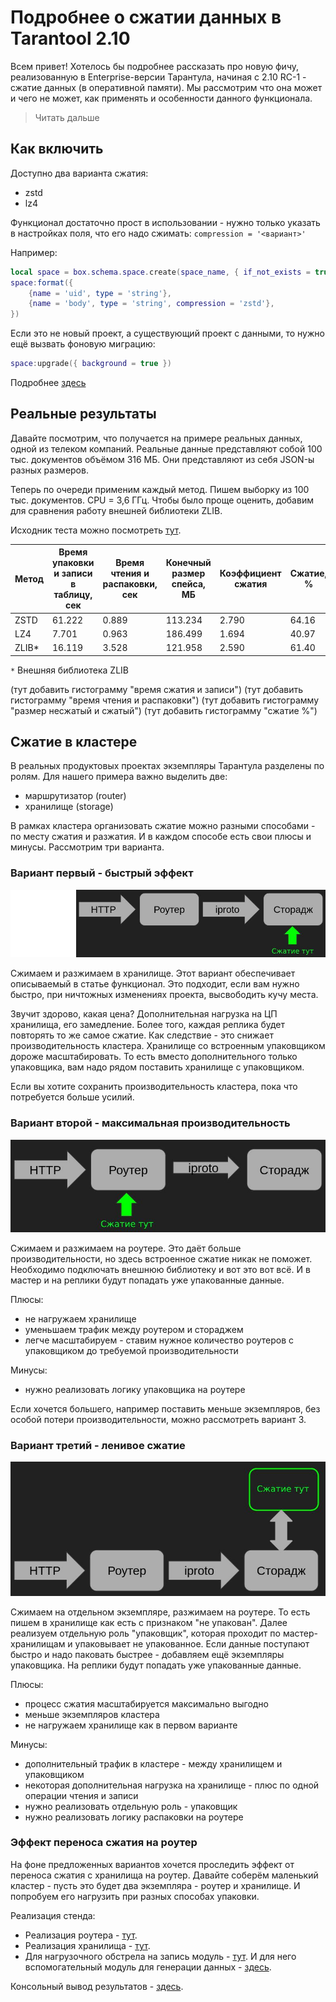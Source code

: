 # Подробнее о сжатии данных в Tarantool 2.10
Всем привет! Хотелось бы подробнее рассказать про новую фичу, реализованную в Enterprise-версии
Тарантула, начиная с 2.10 RC-1 - сжатие данных (в оперативной памяти). Мы рассмотрим
что она может и чего не может, как применять и особенности данного функционала.

> Читать дальше

## Как включить
Доступно два варианта сжатия:
* zstd
* lz4

Функционал достаточно прост в использовании - нужно только указать в настройках
поля, что его надо сжимать: `compression = '<вариант>'`

Например:
```lua
local space = box.schema.space.create(space_name, { if_not_exists = true })
space:format({
    {name = 'uid', type = 'string'},
    {name = 'body', type = 'string', compression = 'zstd'},
})
```

Если это не новый проект, а существующий проект с данными, то нужно ещё вызвать фоновую
миграцию:
```lua
space:upgrade({ background = true })
```

Подробнее [здесь](https://www.tarantool.io/en/enterprise_doc/tuple_compression/)

## Реальные результаты
Давайте посмотрим, что получается на примере реальных данных, одной из телеком компаний. Реальные
данные представляют собой 100 тыс. документов объёмом 316 МБ. Они представляют из себя JSON-ы
разных размеров.

Теперь по очереди применим каждый метод. Пишем выборку из 100 тыс. документов. CPU = 3,6 ГГц.
Чтобы было проще оценить, добавим для сравнения работу внешней библиотеки ZLIB.

Исходник теста можно посмотреть [тут](https://github.com/a1div0/habr-post-tnt-compress/blob/master/one_instance.lua).

| Метод | Время упаковки и записи в таблицу, сек | Время чтения и распаковки, сек | Конечный размер спейса, МБ | Коэффициент сжатия | Сжатие, % |
| ----- | ------ | ---- | ---- | ---- | ---- |
| ZSTD | 61.222 | 0.889 | 113.234 | 2.790 | 64.16 |
| LZ4 | 7.701 | 0.963 | 186.499 | 1.694 | 40.97 |
| ZLIB* | 16.119 | 3.528 | 121.958 | 2.590 | 61.40 |

`*` Внешняя библиотека ZLIB

(тут добавить гистограмму "время сжатия и записи")
(тут добавить гистограмму "время чтения и распаковки")
(тут добавить гистограмму "размер несжатый и сжатый")
(тут добавить гистограмму "сжатие %")

## Сжатие в кластере
В реальных продуктовых проектах экземпляры Тарантула разделены по ролям. Для
нашего примера важно выделить две:
* маршрутизатор (router)
* хранилище (storage)

В рамках кластера организовать сжатие можно разными способами - по месту сжатия и разжатия. И в каждом
способе есть свои плюсы и минусы. Рассмотрим три варианта.

### Вариант первый - быстрый эффект
![](cluster-1.jpg)

Сжимаем и разжимаем в хранилище. Этот вариант обеспечивает описываемый в статье
функционал. Это подходит, если вам нужно быстро, при ничтожных изменениях проекта, высвободить кучу
места.

Звучит здорово, какая цена? Дополнительная нагрузка на ЦП хранилища, его замедление. Более того,
каждая реплика будет повторять то же самое сжатие. Как следствие - это снижает производительность
кластера. Хранилище со встроенным упаковщиком дороже масштабировать. То есть вместо дополнительного
только упаковщика, вам надо рядом поставить хранилище с упаковщиком.

Если вы хотите сохранить производительность кластера, пока что потребуется больше усилий.

### Вариант второй - максимальная производительность
![](cluster-2.jpg)

Cжимаем и разжимаем на роутере. Это даёт больше производительности, но здесь встроенное сжатие никак
не поможет. Необходимо подключать внешнюю библиотеку и вот это вот всё. И в мастер и на реплики
будут попадать уже упакованные данные.

Плюсы:
* не нагружаем хранилище
* уменьшаем трафик между роутером и стораджем
* легче масштабируем - ставим нужное количество роутеров с упаковщиком до требуемой производительности

Минусы:
* нужно реализовать логику упаковщика на роутере

Если хочется большего, например поставить меньше экземпляров, без особой потери производительности,
можно рассмотреть вариант 3.

### Вариант третий - ленивое сжатие
![](cluster-3.jpg)

Сжимаем на отдельном экземпляре, разжимаем на роутере. То есть пишем в хранилище как есть с признаком
"не упакован". Далее реализуем отдельную роль "упаковщик", которая проходит по мастер-хранилищам и
упаковывает не упакованное. Если данные поступают быстро и надо паковать быстрее - добавляем ещё
экземпляры упаковщика. На реплики будут попадать уже упакованные данные.

Плюсы:
* процесс сжатия масштабируется максимально выгодно
* меньше экземпляров кластера
* не нагружаем хранилище как в первом варианте

Минусы:
* дополнительный трафик в кластере - между хранилищем и упаковщиком
* некоторая дополнительная нагрузка на хранилище - плюс по одной операции чтения и записи
* нужно реализовать отдельную роль - упаковщик
* нужно реализовать логику распаковки на роутере

### Эффект переноса сжатия на роутер
На фоне предложенных вариантов хочется проследить эффект от переноса сжатия
с хранилища на роутер. Давайте соберём маленький кластер - пусть это будет два экземпляра - роутер и
хранилище. И попробуем его нагрузить при разных способах упаковки.

Реализация стенда:
* Реализация роутера - [тут](https://github.com/a1div0/habr-post-tnt-compress/blob/master/router.lua).
* Реализация хранилища - [тут](https://github.com/a1div0/habr-post-tnt-compress/blob/master/storage.lua).
* Для нагрузочного обстрела на запись модуль - [тут](https://github.com/a1div0/habr-post-tnt-compress/blob/master/k6-test-write.js).
И для него вспомогательный модуль для генерации данных - [здесь]().

Консольный вывод результатов - [здесь]().
